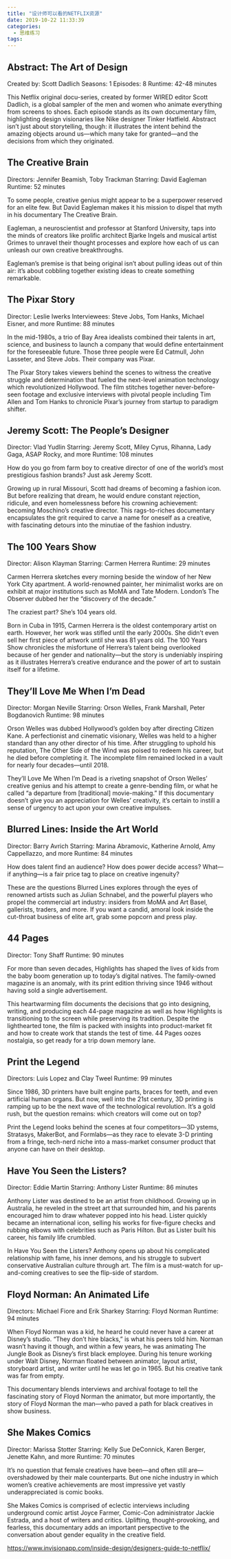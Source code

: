 ```yaml
---
title: "设计师可以看的NETFLIX资源"
date: 2019-10-22 11:33:39
categories:
  - 思维练习
tags:
---
```



## Abstract: The Art of Design
Created by: Scott Dadlich
Seasons: 1
Episodes: 8
Runtime: 42-48 minutes

This Netflix original docu-series, created by former WIRED editor Scott Dadlich, is a global sampler of the men and women who animate everything from screens to shoes. Each episode stands as its own documentary film, highlighting design visionaries like Nike designer Tinker Hatfield. Abstract isn’t just about storytelling, though: it illustrates the intent behind the amazing objects around us—which many take for granted—and the decisions from which they originated.


## The Creative Brain
Directors: Jennifer Beamish, Toby Trackman
Starring: David Eagleman
Runtime: 52 minutes

To some people, creative genius might appear to be a superpower reserved for an elite few. But David Eagleman makes it his mission to dispel that myth in his documentary The Creative Brain. 

Eagleman, a neuroscientist and professor at Stanford University, taps into the minds of creators like prolific architect Bjarke Ingels and musical artist Grimes to unravel their thought processes and explore how each of us can unleash our own creative breakthroughs.

Eagleman’s premise is that being original isn’t about pulling ideas out of thin air: it’s about cobbling together existing ideas to create something remarkable.


## The Pixar Story
Director: Leslie Iwerks
Interviewees: Steve Jobs, Tom Hanks, Michael Eisner, and more
Runtime: 88 minutes

In the mid-1980s, a trio of Bay Area idealists combined their talents in art, science, and business to launch a company that would define entertainment for the foreseeable future. Those three people were Ed Catmull, John Lasseter, and Steve Jobs. Their company was Pixar.

The Pixar Story takes viewers behind the scenes to witness the creative struggle and determination that fueled the next-level animation technology which revolutionized Hollywood. The film stitches together never-before-seen footage and exclusive interviews with pivotal people including Tim Allen and Tom Hanks to chronicle Pixar’s journey from startup to paradigm shifter.


## Jeremy Scott: The People’s Designer
Director: Vlad Yudlin
Starring: Jeremy Scott, Miley Cyrus, Rihanna, Lady Gaga, ASAP Rocky, and more
Runtime: 108 minutes

How do you go from farm boy to creative director of one of the world’s most prestigious fashion brands? Just ask Jeremy Scott.

Growing up in rural Missouri, Scott had dreams of becoming a fashion icon. But before realizing that dream, he would endure constant rejection, ridicule, and even homelessness before his crowning achievement: becoming Moschino’s creative director. This rags-to-riches documentary encapsulates the grit required to carve a name for oneself as a creative, with fascinating detours into the minutiae of the fashion industry.


## The 100 Years Show
Director: Alison Klayman
Starring: Carmen Herrera
Runtime: 29 minutes

Carmen Herrera sketches every morning beside the window of her New York City apartment. A world-renowned painter, her minimalist works are on exhibit at major institutions such as MoMA and Tate Modern. London’s The Observer dubbed her the “discovery of the decade.”

The craziest part? She’s 104 years old.

Born in Cuba in 1915, Carmen Herrera is the oldest contemporary artist on earth. However, her work was stifled until the early 2000s. She didn’t even sell her first piece of artwork until she was 81 years old. The 100 Years Show chronicles the misfortune of Herrera’s talent being overlooked because of her gender and nationality—but the story is undeniably inspiring as it illustrates Herrera’s creative endurance and the power of art to sustain itself for a lifetime.


## They’ll Love Me When I’m Dead
Director: Morgan Neville
Starring: Orson Welles, Frank Marshall, Peter Bogdanovich
Runtime: 98 minutes

Orson Welles was dubbed Hollywood’s golden boy after directing Citizen Kane. A perfectionist and cinematic visionary, Welles was held to a higher standard than any other director of his time. After struggling to uphold his reputation, The Other Side of the Wind was poised to redeem his career, but he died before completing it. The incomplete film remained locked in a vault for nearly four decades—until 2018.

They’ll Love Me When I’m Dead is a riveting snapshot of Orson Welles’ creative genius and his attempt to create a genre-bending film, or what he called “a departure from [traditional] movie-making.” If this documentary doesn’t give you an appreciation for Welles’ creativity, it’s certain to instill a sense of urgency to act upon your own creative impulses.


## Blurred Lines: Inside the Art World
Director: Barry Avrich
Starring: Marina Abramovic, Katherine Arnold, Amy Cappellazzo, and more
Runtime: 84 minutes

How does talent find an audience? How does power decide access? What—if anything—is a fair price tag to place on creative ingenuity?

These are the questions Blurred Lines explores through the eyes of renowned artists such as Julian Schnabel, and the powerful players who propel the commercial art industry: insiders from MoMA and Art Basel, gallerists, traders, and more. If you want a candid, amoral look inside the cut-throat business of elite art, grab some popcorn and press play.


## 44 Pages
Director: Tony Shaff
Runtime: 90 minutes

For more than seven decades, Highlights has shaped the lives of kids from the baby boom generation up to today’s digital natives. The family-owned magazine is an anomaly, with its print edition thriving since 1946 without having sold a single advertisement.

This heartwarming film documents the decisions that go into designing, writing, and producing each 44-page magazine as well as how Highlights is transitioning to the screen while preserving its tradition. Despite the lighthearted tone, the film is packed with insights into product-market fit and how to create work that stands the test of time. 44 Pages oozes nostalgia, so get ready for a trip down memory lane. 


## Print the Legend
Directors: Luis Lopez and Clay Tweel
Runtime: 99 minutes

Since 1986, 3D printers have built engine parts, braces for teeth, and even artificial human organs. But now, well into the 21st century, 3D printing is ramping up to be the next wave of the technological revolution. It’s a gold rush, but the question remains: which creators will come out on top?

Print the Legend looks behind the scenes at four competitors—3D ystems, Stratasys, MakerBot, and Formlabs—as they race to elevate 3-D printing from a fringe, tech-nerd niche into a mass-market consumer product that anyone can have on their desktop.


## Have You Seen the Listers?
Director: Eddie Martin
Starring: Anthony Lister
Runtime: 86 minutes

Anthony Lister was destined to be an artist from childhood. Growing up in Australia, he reveled in the street art that surrounded him, and his parents encouraged him to draw whatever popped into his head. Lister quickly became an international icon, selling his works for five-figure checks and rubbing elbows with celebrities such as Paris Hilton. But as Lister built his career, his family life crumbled.

In Have You Seen the Listers? Anthony opens up about his complicated relationship with fame, his inner demons, and his struggle to subvert conservative Australian culture through art. The film is a must-watch for up-and-coming creatives to see the flip-side of stardom.


## Floyd Norman: An Animated Life
Directors: Michael Fiore and Erik Sharkey
Starring: Floyd Norman
Runtime: 94 minutes

When Floyd Norman was a kid, he heard he could never have a career at Disney’s studio. “They don’t hire blacks,” is what his peers told him. Norman wasn’t having it though, and within a few years, he was animating The Jungle Book as Disney’s first black employee. During his tenure working under Walt Disney, Norman floated between animator, layout artist, storyboard artist, and writer until he was let go in 1965. But his creative tank was far from empty. 

This documentary blends interviews and archival footage to tell the fascinating story of Floyd Norman the animator, but more importantly, the story of Floyd Norman the man—who paved a path for black creatives in show business.


## She Makes Comics
Director: Marissa Stotter
Starring: Kelly Sue DeConnick, Karen Berger, Jenette Kahn, and more
Runtime: 70 minutes

It’s no question that female creatives have been—and often still are—overshadowed by their male counterparts. But one niche industry in which women’s creative achievements are most impressive yet vastly underappreciated is comic books. 

She Makes Comics is comprised of eclectic interviews including underground comic artist Joyce Farmer, Comic-Con administrator Jackie Estrada, and a host of writers and critics. Uplifting, thought-provoking, and fearless, this documentary adds an important perspective to the conversation about gender equality in the creative field.


https://www.invisionapp.com/inside-design/designers-guide-to-netflix/

